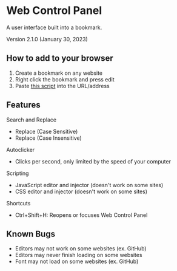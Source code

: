 # Web Control Panel
A user interface built into a bookmark.

Version 2.1.0 (January 30, 2023)

## How to add to your browser
1. Create a bookmark on any website
2. Right click the bookmark and press edit
3. Paste [this script](https://raw.githubusercontent.com/TrueSunGaming/web-control-panel/main/bookmark.js) into the URL/address

## Features

Search and Replace
* Replace (Case Sensitive)
* Replace (Case Insensitive)

Autoclicker
* Clicks per second, only limited by the speed of your computer

Scripting
* JavaScript editor and injector (doesn't work on some sites)
* CSS editor and injector (doesn't work on some sites)

Shortcuts
* Ctrl+Shift+H: Reopens or focuses Web Control Panel

## Known Bugs
* Editors may not work on some websites (ex. GitHub)
* Editors may never finish loading on some websites
* Font may not load on some websites (ex. GitHub)
